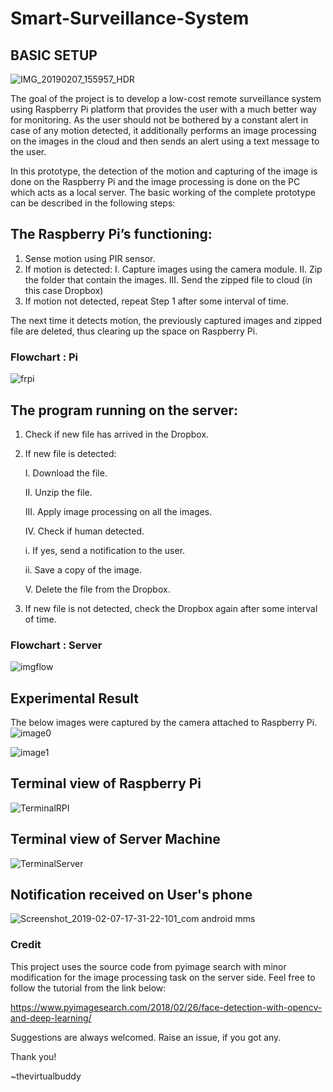 # Smart-Surveillance-System

## BASIC SETUP
![IMG_20190207_155957_HDR](https://user-images.githubusercontent.com/42694653/88503096-5268fe00-cfee-11ea-9f62-8036d6820fd5.jpg)


The goal of the project is to develop a low-cost remote surveillance system using Raspberry Pi platform that provides the user with a much better way for monitoring. As the user should not be bothered by a constant alert in case of any motion detected, it additionally performs an image processing on the images in the cloud and then sends an alert using a text message to the user.

In this prototype, the detection of the motion and capturing of the image is done on the Raspberry Pi and the image processing is done on the PC which acts as a local server. The basic working of the complete prototype can be described in the following steps:

## The Raspberry Pi’s functioning:
1. Sense motion using PIR sensor.
2. If motion is detected:
I. Capture images using the camera module.
II. Zip the folder that contain the images.
III. Send the zipped file to cloud (in this case Dropbox)
3. If motion not detected, repeat Step 1 after some interval of time.

The next time it detects motion, the previously captured images and zipped file are deleted, thus clearing up the space on Raspberry Pi.

### Flowchart : Pi 
![frpi](https://user-images.githubusercontent.com/42694653/88502512-4a0fc380-cfec-11ea-8544-420f736c4ff5.png)




## The program running on the server:

1. Check if new file has arrived in the Dropbox.

2. If new file is detected:

    I. Download the file.
  
    II. Unzip the file.
  
    III. Apply image processing on all the images.
  
    IV. Check if human detected.
  
      i. If yes, send a notification to the user.
    
      ii. Save a copy of the image.
    
    V. Delete the file from the Dropbox.
  
3. If new file is not detected, check the Dropbox again after some interval of time.

### Flowchart : Server
![imgflow](https://user-images.githubusercontent.com/42694653/88502614-98bd5d80-cfec-11ea-81f5-ef0243ec21a6.png)


## Experimental Result
The below images were captured by the camera attached to Raspberry Pi.
![image0](https://user-images.githubusercontent.com/42694653/88503031-0cac3580-cfee-11ea-92fc-c6be46918ca0.jpg)

![image1](https://user-images.githubusercontent.com/42694653/88503064-382f2000-cfee-11ea-8d24-8c3d6091ddad.jpg)

## Terminal view of Raspberry Pi
![TerminalRPI](https://user-images.githubusercontent.com/42694653/88503417-4893ca80-cfef-11ea-97b1-af08efbff2a4.PNG)


## Terminal view of Server Machine
![TerminalServer](https://user-images.githubusercontent.com/42694653/88503432-56e1e680-cfef-11ea-81a5-2b70d78006b2.png)


## Notification received on User's phone
![Screenshot_2019-02-07-17-31-22-101_com android mms](https://user-images.githubusercontent.com/42694653/88503626-e9828580-cfef-11ea-9094-b2486950d60f.png)


### Credit 
This project uses the source code from pyimage search with minor modification for the image processing task on the server side.
Feel free to follow the tutorial from the link below:

https://www.pyimagesearch.com/2018/02/26/face-detection-with-opencv-and-deep-learning/

Suggestions are always welcomed. Raise an issue, if you got any.

Thank you!

~thevirtualbuddy

